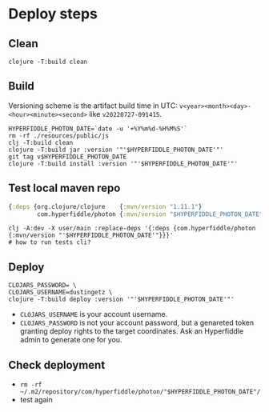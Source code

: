 # Deploy steps

## Clean
```shell
clojure -T:build clean
```

## Build

Versioning scheme is the artifact build time in UTC:
`v<year><month><day>-<hour><minute><second>` like `v20220727-091415`.

```shell
HYPERFIDDLE_PHOTON_DATE=`date -u '+%Y%m%d-%H%M%S'`
rm -rf ./resources/public/js
clj -T:build clean
clojure -T:build jar :version '"'$HYPERFIDDLE_PHOTON_DATE'"'
git tag v$HYPERFIDDLE_PHOTON_DATE
clojure -T:build install :version '"'$HYPERFIDDLE_PHOTON_DATE'"'
```

## Test local maven repo
```clojure
{:deps {org.clojure/clojure    {:mvn/version "1.11.1"}
        com.hyperfiddle/photon {:mvn/version "$HYPERFIDDLE_PHOTON_DATE"}}} ; replace value
```
```shell 
clj -A:dev -X user/main :replace-deps '{:deps {com.hyperfiddle/photon {:mvn/version "'$HYPERFIDDLE_PHOTON_DATE'"}}}'
# how to run tests cli?
```

## Deploy

```shell
CLOJARS_PASSWORD= \
CLOJARS_USERNAME=dustingetz \
clojure -T:build deploy :version '"'$HYPERFIDDLE_PHOTON_DATE'"'
```

- `CLOJARS_USERNAME` is your account username.
- `CLOJARS_PASSWORD` is not your account password, but a genareted token granting
deploy rights to the target coordinates. Ask an Hyperfiddle admin to generate
one for you.


## Check deployment
- `rm -rf ~/.m2/repository/com/hyperfiddle/photon/"$HYPERFIDDLE_PHOTON_DATE"/`
- test again
